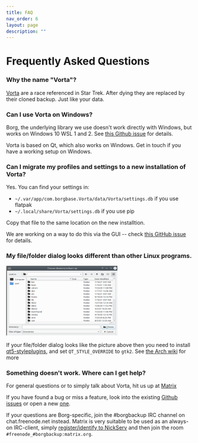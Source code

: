 ```yaml
---
title: FAQ
nav_order: 6
layout: page
description: ""
---
```


# Frequently Asked Questions

### Why the name "Vorta"?
[Vorta](http://memory-alpha.wikia.com/wiki/Vorta) are a race referenced in Star Trek. After dying they are replaced by their cloned backup. Just like your data.

### Can I use Vorta on Windows?
Borg, the underlying library we use doesn't work directly with Windows, but works on Windows 10 WSL 1 and 2. See [this Github issue](https://github.com/borgbackup/borg/issues/4466) for details.

Vorta is based on Qt, which also works on Windows. Get in touch if you have a working setup on Windows.

### Can I migrate my profiles and settings to a new installation of Vorta?
Yes. You can find your settings in:
- `~/.var/app/com.borgbase.Vorta/data/Vorta/settings.db` if you use flatpak
- `~/.local/share/Vorta/settings.db` if you use pip

Copy that file to the same location on the new installtion.

We are working on a way to do this via the GUI -- check [this GitHub issue](https://github.com/borgbase/vorta/issues/462) for details.

### My file/folder dialog looks different than other Linux programs.
<img src="/assets/images/vorta/qt_default_dialog.png" alt="" width="300" height="188" />

If your file/folder dialog looks like the picture above then you need to install [qt5-styleplugins](https://repology.org/project/qt5-styleplugins/versions), and  set `QT_STYLE_OVERRIDE` to `gtk2`. See [the Arch wiki](https://wiki.archlinux.org/index.php/Uniform_look_for_Qt_and_GTK_applications) for more

### Something doesn't work. Where can I get help?
For general questions or to simply talk about Vorta, hit us up at [Matrix](https://matrix.to/#/#vorta:matrix.org)

If you have found a bug or miss a feature, look into the existing [Github issues](https://github.com/borgbase/vorta/issues) or open a new [one](https://github.com/borgbase/vorta/issues/new/choose).

If your questions are Borg-specific, join the #borgbackup IRC channel on chat.freenode.net instead. Matrix is very suitable to be used as an always-on IRC-client, simply [register/identify to NickServ](https://github.com/matrix-org/matrix-appservice-irc/wiki/End-user-FAQ#how-do-i-registeridentify-to-nickserv) and then join the room `#freenode_#borgbackup:matrix.org`.

